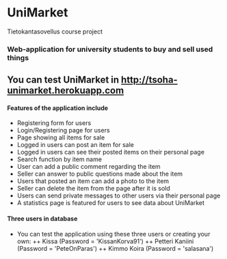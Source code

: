 # UniMarket 
Tietokantasovellus course project 
### Web-application for university students to buy and sell used things 

## You can test UniMarket in http://tsoha-unimarket.herokuapp.com

#### Features of the application include 
+ Registering form for users 
+ Login/Registering page for users  
+ Page showing all items for sale
+ Logged in users can post an item for sale
+ Logged in users can see their posted items on their personal page
+ Search function by item name
+ User can add a public comment regarding the item
+ Seller can answer to public questions made about the item
+ Users that posted an item can add a photo to the item
+ Seller can delete the item from the page after it is sold
+ Users can send private messages to other users via their personal page
+ A statistics page is featured for users to see data about UniMarket

#### Three users in database
+ You can test the application using these three users or creating your own:
++ Kissa (Password = 'KissanKorva91')
++ Petteri Kaniini (Password = 'PeteOnParas')
++ Kimmo Koira (Password = 'salasana') 